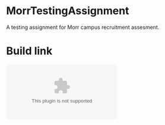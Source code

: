 # MorrTestingAssignment
A testing assignment for Morr campus recruitment assesment.
# Build link
![link for app](https://github.com/devrats/MorrTestingAssignment/blob/master/app/src/main/res/app-debug.apk)
